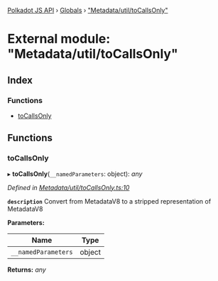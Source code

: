 [Polkadot JS API](../README.md) › [Globals](../globals.md) › ["Metadata/util/toCallsOnly"](_metadata_util_tocallsonly_.md)

# External module: "Metadata/util/toCallsOnly"

## Index

### Functions

* [toCallsOnly](_metadata_util_tocallsonly_.md#tocallsonly)

## Functions

###  toCallsOnly

▸ **toCallsOnly**(`__namedParameters`: object): *any*

*Defined in [Metadata/util/toCallsOnly.ts:10](https://github.com/polkadot-js/api/blob/8a6d23d461/packages/types/src/Metadata/util/toCallsOnly.ts#L10)*

**`description`** Convert from MetadataV8 to a stripped representation of MetadataV8

**Parameters:**

Name | Type |
------ | ------ |
`__namedParameters` | object |

**Returns:** *any*
